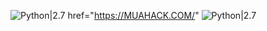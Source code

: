 ![Python|2.7](https://img.shields.io/badge/MUAHACK.COM-2.7-blue.svg)
href="https://MUAHACK.COM/"
![Python|2.7](https://img.shields.io/badge/MUAHACK.VN-2.7-red.svg)
<div <img src

